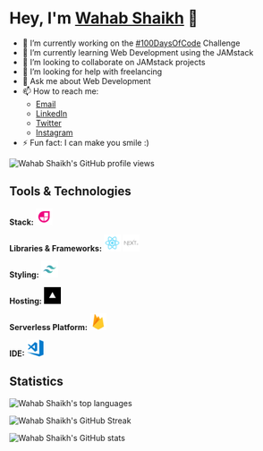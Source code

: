 # Hey, I'm [Wahab Shaikh](https://wahabshaikh.github.io) 👋

- 🔭 I’m currently working on the [#100DaysOfCode](https://twitter.com/wahabshaikh_) Challenge
- 🌱 I’m currently learning Web Development using the JAMstack
- 👯 I’m looking to collaborate on JAMstack projects
- 🤔 I’m looking for help with freelancing
- 💬 Ask me about Web Development
- 📫 How to reach me: 
  - [Email](mailto:wahab.shaikh@somaiya.edu)
  - [LinkedIn](https://linkedin.com/in/wahabshaikh)
  - [Twitter](https://twitter.com/wahabshaikh_)
  - [Instagram](https://instagram.com/wahab_sk)
- ⚡ Fun fact: I can make you smile :)

![Wahab Shaikh's GitHub profile views](https://komarev.com/ghpvc/?username=wahabshaikh)

## Tools & Technologies

**Stack:**
<code><img height="30" src="https://raw.githubusercontent.com/github/explore/94fcd54e402a0110fb2899f3db5523623434b8a9/topics/jamstack/jamstack.png" alt="JAMstack" /></code>

**Libraries & Frameworks:**
<code><img height="30" src="https://raw.githubusercontent.com/github/explore/80688e429a7d4ef2fca1e82350fe8e3517d3494d/topics/react/react.png" alt="React" /></code>
<code><img height="30" src="https://raw.githubusercontent.com/github/explore/28b02bbc9ad9f7a503c43775aebeb515dc2da5fc/topics/nextjs/nextjs.png" alt="Next.js" /></code>

**Styling:**
<code><img height="30" src="https://raw.githubusercontent.com/github/explore/882462b8ecc337fd9c9b2572bc463a1cbc88fb6a/topics/tailwind/tailwind.png" alt="Tailwind" /></code>

**Hosting:**
<code><img height="30" src="https://raw.githubusercontent.com/github/explore/3c66f1237835e0b877190fbea528d0ebece7bccf/topics/vercel/vercel.png" alt="Vercel" /></code>

**Serverless Platform:**
<code><img height="30" src="https://raw.githubusercontent.com/github/explore/80688e429a7d4ef2fca1e82350fe8e3517d3494d/topics/firebase/firebase.png" alt="Firebase" /></code>

**IDE:**
<code><img height="30" src="https://raw.githubusercontent.com/github/explore/80688e429a7d4ef2fca1e82350fe8e3517d3494d/topics/visual-studio-code/visual-studio-code.png" alt="VS Code" /></code>

## Statistics

![Wahab Shaikh's top languages](https://github-readme-stats.vercel.app/api/top-langs/?username=wahabshaikh&layout=compact&theme=tokyonight)

![Wahab Shaikh's GitHub Streak](https://github-readme-streak-stats.herokuapp.com/?user=wahabshaikh&theme=tokyonight)

![Wahab Shaikh's GitHub stats](https://github-readme-stats.vercel.app/api?username=wahabshaikh&show_icons=true&include_all_commits=true&theme=tokyonight)
